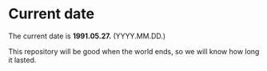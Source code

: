# Current date

The current date is **1991.05.27.** (YYYY.MM.DD.)

This repository will be good when the world ends, so we will know how long it lasted.